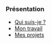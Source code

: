 ### Présentation

+ [Qui suis-je ?](https://jasonchampagne.fr/bio)
+ [Mon travail](https://jasonchampagne.fr/travail)
+ [Mes projets](https://jasonchampagne.fr/projets)
